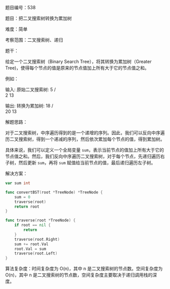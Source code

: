 题目编号：538

题目：把二叉搜索树转换为累加树

难度：简单

考察范围：二叉搜索树、递归

题干：

给定一个二叉搜索树（Binary Search Tree），将其转换为累加树（Greater Tree)，使得每个节点的值是原来的节点值加上所有大于它的节点值之和。

例如：

输入: 原始二叉搜索树:
              5
            /   \
           2     13

输出: 转换为累加树:
             18
            /   \
          20     13

解题思路：

对于二叉搜索树，中序遍历得到的是一个递增的序列。因此，我们可以反向中序遍历二叉搜索树，得到一个递减的序列，然后依次累加每个节点的值，得到累加树。

具体来说，我们可以定义一个全局变量 `sum`，表示当前节点的值加上所有大于它的节点值之和。然后，我们反向中序遍历二叉搜索树，对于每个节点，先递归遍历右子树，然后更新 `sum`，再将 `sum` 赋值给当前节点的值，最后递归遍历左子树。

解决方案：

```go
var sum int

func convertBST(root *TreeNode) *TreeNode {
    sum = 0
    traverse(root)
    return root
}

func traverse(root *TreeNode) {
    if root == nil {
        return
    }
    traverse(root.Right)
    sum += root.Val
    root.Val = sum
    traverse(root.Left)
}
```

算法复杂度：时间复杂度为 O(n)，其中 n 是二叉搜索树的节点数。空间复杂度为 O(n)，其中 n 是二叉搜索树的节点数，空间复杂度主要取决于递归调用栈的深度。